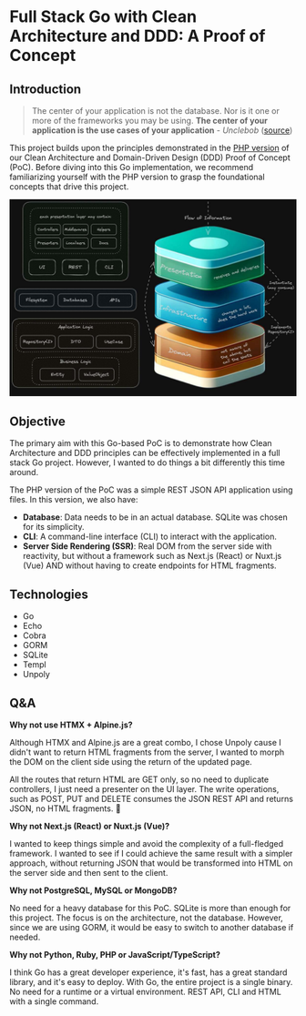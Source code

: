 
# Full Stack Go with Clean Architecture and DDD: A Proof of Concept

## Introduction
> The center of your application is not the database. Nor is it one or more of the frameworks you may be using. **The center of your application is the use cases of your application**  -  _Unclebob_ ([source](https://blog.8thlight.com/uncle-bob/2012/05/15/NODB.html "NODB"))

This project builds upon the principles demonstrated in the [PHP version](https://github.com/ntorga/clean-ddd-php-poc-contacts) of our Clean Architecture and Domain-Driven Design (DDD) Proof of Concept (PoC). Before diving into this Go implementation, we recommend familiarizing yourself with the PHP version to grasp the foundational concepts that drive this project.

![Architecture](./architecture.jpg)

## Objective
The primary aim with this Go-based PoC is to demonstrate how Clean Architecture and DDD principles can be effectively implemented in a full stack Go project. However, I wanted to do things a bit differently this time around.

The PHP version of the PoC was a simple REST JSON API application using files. In this version, we also have:

- **Database**: Data needs to be in an actual database. SQLite was chosen for its simplicity.
- **CLI**: A command-line interface (CLI) to interact with the application.
- **Server Side Rendering (SSR)**: Real DOM from the server side with reactivity, but without a framework such as Next.js (React) or Nuxt.js (Vue) AND without having to create endpoints for HTML fragments.

## Technologies
- Go
- Echo
- Cobra
- GORM
- SQLite
- Templ
- Unpoly

## Q&A

**Why not use HTMX + Alpine.js?**

Although HTMX and Alpine.js are a great combo, I chose Unpoly cause I didn't want to return HTML fragments from the server, I wanted to morph the DOM on the client side using the return of the updated page.

All the routes that return HTML are GET only, so no need to duplicate controllers, I just need a presenter on the UI layer. The write operations, such as POST, PUT and DELETE consumes the JSON REST API and returns JSON, no HTML fragments. 🤨

**Why not Next.js (React) or Nuxt.js (Vue)?**

I wanted to keep things simple and avoid the complexity of a full-fledged framework. I wanted to see if I could achieve the same result with a simpler approach, without returning JSON that would be transformed into HTML on the server side and then sent to the client.

**Why not PostgreSQL, MySQL or MongoDB?**

No need for a heavy database for this PoC. SQLite is more than enough for this project. The focus is on the architecture, not the database. However, since we are using GORM, it would be easy to switch to another database if needed.

**Why not Python, Ruby, PHP or JavaScript/TypeScript?**

I think Go has a great developer experience, it's fast, has a great standard library, and it's easy to deploy. With Go, the entire project is a single binary. No need for a runtime or a virtual environment. REST API, CLI and HTML with a single command.